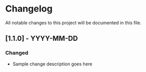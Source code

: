 # Changelog

All notable changes to this project will be documented in this file.

## [1.1.0] - YYYY-MM-DD

### Changed

- Sample change description goes here
